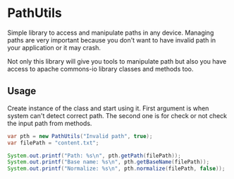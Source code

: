 # PathUtils

Simple library to access and manipulate paths in any device.
Managing paths are very important because you don't want to have invalid path in your application or it may crash. <br />

Not only this library will give you tools to manipulate path but also you have access to apache commons-io library classes and methods too.


## Usage
Create instance of the class and start using it.
First argument is when system can't detect correct path.
The second one is for check or not check the input path from methods.

```java
var pth = new PathUtils("Invalid path", true);
var filePath = "content.txt";

System.out.printf("Path: %s\n", pth.getPath(filePath));
System.out.printf("Base name: %s\n", pth.getBaseName(filePath));
System.out.printf("Normalize: %s\n", pth.normalize(filePath, false));
```

